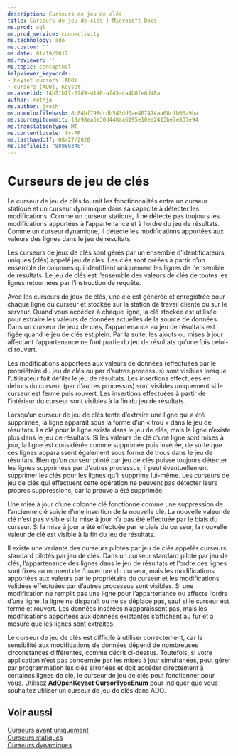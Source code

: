 ```yaml
---
description: Curseurs de jeu de clés
title: Curseurs de jeu de clés | Microsoft Docs
ms.prod: sql
ms.prod_service: connectivity
ms.technology: ado
ms.custom: ''
ms.date: 01/19/2017
ms.reviewer: ''
ms.topic: conceptual
helpviewer_keywords:
- Keyset cursors [ADO]
- cursors [ADO], Keyset
ms.assetid: 14b51b17-6fd9-4146-af45-ca4b0fe6d48a
author: rothja
ms.author: jroth
ms.openlocfilehash: 8c84bf798dcdb543dd0ae407474aa68cfb06a9ba
ms.sourcegitcommit: 18a98ea6a30d448aa6195e10ea2413be7e837e94
ms.translationtype: MT
ms.contentlocale: fr-FR
ms.lasthandoff: 08/27/2020
ms.locfileid: "88980340"
---
```

# <a name="keyset-cursors"></a>Curseurs de jeu de clés
Le curseur de jeu de clés fournit les fonctionnalités entre un curseur statique et un curseur dynamique dans sa capacité à détecter les modifications. Comme un curseur statique, il ne détecte pas toujours les modifications apportées à l’appartenance et à l’ordre du jeu de résultats. Comme un curseur dynamique, il détecte les modifications apportées aux valeurs des lignes dans le jeu de résultats.  
  
 Les curseurs de jeux de clés sont gérés par un ensemble d’identificateurs uniques (clés) appelé jeu de clés. Les clés sont créées à partir d'un ensemble de colonnes qui identifient uniquement les lignes de l'ensemble de résultats. Le jeu de clés est l’ensemble des valeurs de clés de toutes les lignes retournées par l’instruction de requête.  
  
 Avec les curseurs de jeux de clés, une clé est générée et enregistrée pour chaque ligne du curseur et stockée sur la station de travail cliente ou sur le serveur. Quand vous accédez à chaque ligne, la clé stockée est utilisée pour extraire les valeurs de données actuelles de la source de données. Dans un curseur de jeux de clés, l’appartenance au jeu de résultats est figée quand le jeu de clés est plein. Par la suite, les ajouts ou mises à jour affectant l’appartenance ne font partie du jeu de résultats qu’une fois celui-ci rouvert.  
  
 Les modifications apportées aux valeurs de données (effectuées par le propriétaire du jeu de clés ou par d’autres processus) sont visibles lorsque l’utilisateur fait défiler le jeu de résultats. Les insertions effectuées en dehors du curseur (par d’autres processus) sont visibles uniquement si le curseur est fermé puis rouvert. Les insertions effectuées à partir de l’intérieur du curseur sont visibles à la fin du jeu de résultats.  
  
 Lorsqu’un curseur de jeu de clés tente d’extraire une ligne qui a été supprimée, la ligne apparaît sous la forme d’un « trou » dans le jeu de résultats. La clé pour la ligne existe dans le jeu de clés, mais la ligne n’existe plus dans le jeu de résultats. Si les valeurs de clé d’une ligne sont mises à jour, la ligne est considérée comme supprimée puis insérée, de sorte que ces lignes apparaissent également sous forme de trous dans le jeu de résultats. Bien qu’un curseur piloté par jeu de clés puisse toujours détecter les lignes supprimées par d’autres processus, il peut éventuellement supprimer les clés pour les lignes qu’il supprime lui-même. Les curseurs de jeu de clés qui effectuent cette opération ne peuvent pas détecter leurs propres suppressions, car la preuve a été supprimée.  
  
 Une mise à jour d’une colonne clé fonctionne comme une suppression de l’ancienne clé suivie d’une insertion de la nouvelle clé. La nouvelle valeur de clé n’est pas visible si la mise à jour n’a pas été effectuée par le biais du curseur. Si la mise à jour a été effectuée par le biais du curseur, la nouvelle valeur de clé est visible à la fin du jeu de résultats.  
  
 Il existe une variante des curseurs pilotés par jeu de clés appelés curseurs standard pilotés par jeu de clés. Dans un curseur standard piloté par jeu de clés, l’appartenance des lignes dans le jeu de résultats et l’ordre des lignes sont fixes au moment de l’ouverture du curseur, mais les modifications apportées aux valeurs par le propriétaire du curseur et les modifications validées effectuées par d’autres processus sont visibles. Si une modification ne remplit pas une ligne pour l’appartenance ou affecte l’ordre d’une ligne, la ligne ne disparaît ou ne se déplace pas, sauf si le curseur est fermé et rouvert. Les données insérées n’apparaissent pas, mais les modifications apportées aux données existantes s’affichent au fur et à mesure que les lignes sont extraites.  
  
 Le curseur de jeu de clés est difficile à utiliser correctement, car la sensibilité aux modifications de données dépend de nombreuses circonstances différentes, comme décrit ci-dessus. Toutefois, si votre application n’est pas concernée par les mises à jour simultanées, peut gérer par programmation les clés erronées et doit accéder directement à certaines lignes de clé, le curseur de jeu de clés peut fonctionner pour vous. Utilisez **AdOpenKeyset CursorTypeEnum** pour indiquer que vous souhaitez utiliser un curseur de jeu de clés dans ADO.  
  
## <a name="see-also"></a>Voir aussi  
 [Curseurs avant uniquement](./forward-only-cursors.md)   
 [Curseurs statiques](./static-cursors.md)   
 [Curseurs dynamiques](./dynamic-cursors.md)
